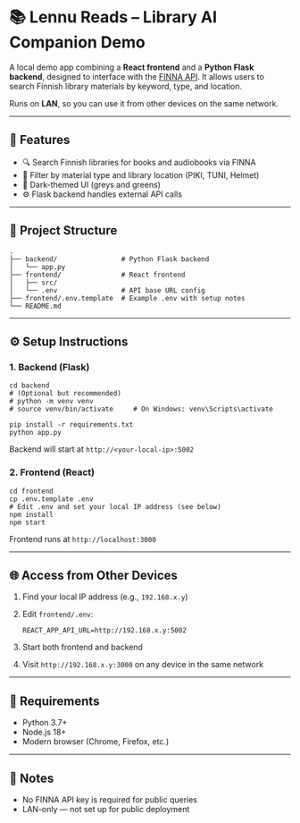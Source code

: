 # 📚 Lennu Reads – Library AI Companion Demo

A local demo app combining a **React frontend** and a **Python Flask backend**, designed to interface with the [FINNA API](https://api.finna.fi/). It allows users to search Finnish library materials by keyword, type, and location.

Runs on **LAN**, so you can use it from other devices on the same network.

---

## 🔧 Features

- 🔍 Search Finnish libraries for books and audiobooks via FINNA  
- 🎯 Filter by material type and library location (PIKI, TUNI, Helmet)  
- 🎨 Dark-themed UI (greys and greens)  
- ⚙️ Flask backend handles external API calls   

---

## 📂 Project Structure

    .
    ├── backend/                # Python Flask backend
    │   └── app.py
    ├── frontend/               # React frontend
    │   ├── src/
    │   └── .env                # API base URL config
    ├── frontend/.env.template  # Example .env with setup notes
    └── README.md

---

## ⚙️ Setup Instructions

### 1. Backend (Flask)

    cd backend
    # (Optional but recommended)
    # python -m venv venv
    # source venv/bin/activate     # On Windows: venv\Scripts\activate

    pip install -r requirements.txt
    python app.py

Backend will start at `http://<your-local-ip>:5002`

### 2. Frontend (React)

    cd frontend
    cp .env.template .env
    # Edit .env and set your local IP address (see below)
    npm install
    npm start

Frontend runs at `http://localhost:3000`

---

## 🌐 Access from Other Devices

1. Find your local IP address (e.g., `192.168.x.y`)  
2. Edit `frontend/.env`:

       REACT_APP_API_URL=http://192.168.x.y:5002

3. Start both frontend and backend  
4. Visit `http://192.168.x.y:3000` on any device in the same network  

---

## 🧪 Requirements

- Python 3.7+  
- Node.js 18+  
- Modern browser (Chrome, Firefox, etc.)  

---

## 📝 Notes

- No FINNA API key is required for public queries  
- LAN-only — not set up for public deployment  

